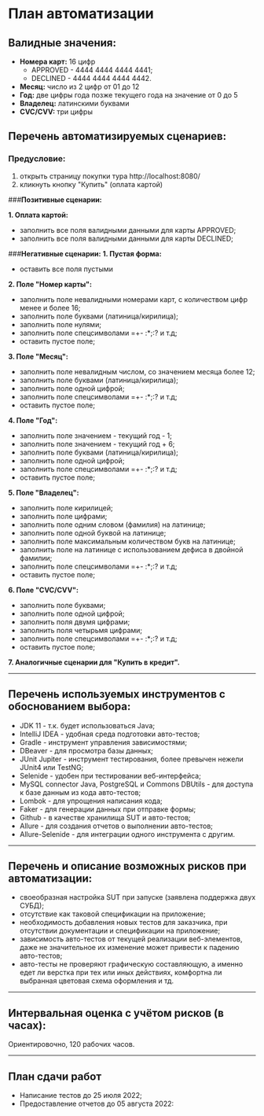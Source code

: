 # План автоматизации

## Валидные значения:
* **Номера карт:** 16 цифр
    * APPROVED - 4444 4444 4444 4441;
    * DECLINED - 4444 4444 4444 4442.
* **Месяц:** число из 2 цифр от 01 до 12
* **Год:** две цифры года позже текущего года на значение от 0 до 5
* **Владелец:** латинскими буквами
* **CVC/CVV:** три цифры

## Перечень автоматизируемых сценариев:

### Предусловие:
1. открыть страницу покупки тура http://localhost:8080/
2. кликнуть кнопку "Купить" (оплата картой)

###**Позитивные сценарии:**

  **1. Оплата картой:**
   - заполнить все поля валидными данными для карты APPROVED;
   - заполнить все поля валидными данными для карты DECLINED;
 

###**Негативные сценарии:**
**1. Пустая форма:**
  - оставить все поля пустыми

**2. Поле "Номер карты":**
  - заполнить поле невалидными номерами карт, с количеством цифр менее и более 16;
  - заполнить поле буквами (латиница/кирилица);
  - заполнить поле нулями;
  - заполнить поле спецсимволами =+- :*;:? и т.д;
  - оставить пустое поле;

**3. Поле "Месяц":**
  - заполнить поле невалидным числом, со значением месяца более 12;
  - заполнить поле буквами (латиница/кирилица);
  - заполнить поле одной цифрой;
  - заполнить поле спецсимволами =+- :*;:? и т.д;
  - оставить пустое поле;
  
**4. Поле "Год":**
  - заполнить поле значением - текущий год - 1;
  - заполнить поле значением - текущий год + 6;
  - заполнить поле буквами (латиница/кирилица);
  - заполнить поле одной цифрой;
  - заполнить поле спецсимволами =+- :*;:? и т.д;
  - оставить пустое поле;
 
**5. Поле "Владелец":**
  - заполнить поле кирилицей;
  - заполнить поле цифрами;
  - заполнить поле одним словом (фамилия) на латинице;
  - заполнить поле одной буквой на латинице;
  - заполнить поле максимальным количеством букв на латинице;
  - заполнить поле на латинице с использованием дефиса в двойной фамилии;
  - заполнить поле спецсимволами =+- :*;:? и т.д;
  - оставить пустое поле;

**6. Поле "CVC/CVV":**
  - заполнить поле буквами;
  - заполнить поле одной цифрой;
  - заполнить поля двумя цифрами;
  - заполнить поля четырьмя цифрами;
  - заполнить поле спецсимволами =+- :*;:? и т.д;
  - оставить пустое поле;

  
**7. Аналогичные  сценарии для "Купить в кредит".**

***
## Перечень используемых инструментов с обоснованием выбора:

- JDK 11 - т.к. будет использоваться Java;
- IntelliJ IDEA - удобная среда подготовки авто-тестов;
- Gradle - инструмент управления зависимостями;
- DBeaver - для просмотра базы данных; 
- JUnit Jupiter - инструмент тестирования, более превычен нежели JUnit4 или TestNG;
- Selenide - удобен при тестировании веб-интерфейса;
- MySQL connector Java, PostgreSQL и Commons DBUtils - для доступа к базе данным из кода авто-тестов;
- Lombok - для упрощения написания кода;
- Faker - для генерации данных при отправке формы;
- Github - в качестве хранилища SUT и авто-тестов;
- Allure - для создания отчетов о выполнении авто-тестов;
- Allure-Selenide - для интеграции одного инструмента с другим.
***

## Перечень и описание возможных рисков при автоматизации:

- своеобразная настройка SUT при запуске (заявлена поддержка двух СУБД);
- отсутствие как таковой спецификации на приложение;
- необходимость добавления новых тестов для заказчика, при отсутствии документации и спецификации на приложение;
- зависимость авто-тестов от текущей реализации веб-элементов, даже не значительное их изменение может привести к падению авто-тестов;
- авто-тесты не проверяют графическую составляющую, а именно едет ли верстка при тех или иных действиях, комфортна ли выбранная цветовая схема оформления и тд.
***

## Интервальная оценка с учётом рисков (в часах):
Ориентировочно, 120 рабочих часов.

***

## План сдачи работ

- Написание тестов до 25 июля 2022;
- Предоставление отчетов до 05 августа 2022: